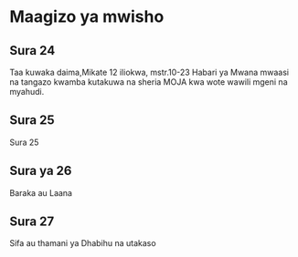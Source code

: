 # Maagizo ya mwisho

## Sura 24

Taa kuwaka daima,Mikate 12 iliokwa, mstr.10-23 Habari ya Mwana mwaasi na tangazo kwamba kutakuwa na sheria MOJA kwa wote wawili mgeni na myahudi.

## Sura 25

Sura 25

## Sura ya 26

Baraka au Laana

## Sura 27

Sifa au thamani ya Dhabihu na utakaso
